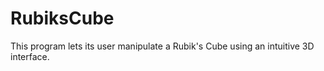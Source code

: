 RubiksCube
==========

This program lets its user manipulate a Rubik's Cube using an intuitive 3D interface.
